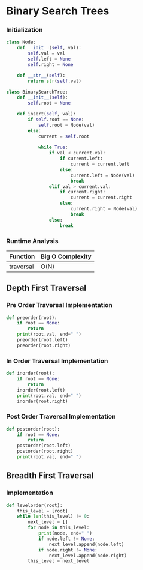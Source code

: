 # Binary Search Trees

### Initialization

```python
class Node:
    def __init__(self, val): 
        self.val = val  
        self.left = None  
        self.right = None 

    def __str__(self):
        return str(self.val) 

class BinarySearchTree:
    def __init__(self):
        self.root = None

    def insert(self, val):  
        if self.root == None:
            self.root = Node(val)
        else:
            current = self.root
         
            while True:
                if val < current.val:
                    if current.left:
                        current = current.left
                    else:
                        current.left = Node(val)
                        break
                elif val > current.val:
                    if current.right:
                        current = current.right
                    else:
                        current.right = Node(val)
                        break
                else:
                    break
```

### Runtime Analysis

| Function         | Big O Complexity |
| ---------------- | ---------------- |
| traversal | O(N) |

## Depth First Traversal

### Pre Order Traversal Implementation

```python
def preorder(root):
    if root == None:
        return
    print(root.val, end=" ")
    preorder(root.left)
    preorder(root.right)
```

### In Order Traversal Implementation

```python
def inorder(root):
    if root == None:
        return
    inorder(root.left)
    print(root.val, end=" ")
    inorder(root.right)
```

### Post Order Traversal Implementation

```python
def postorder(root):
    if root == None:
        return
    postorder(root.left)
    postorder(root.right)
    print(root.val, end=" ")
```

## Breadth First Traversal

### Implementation

```python
def levelorder(root):
    this_level = [root]
    while len(this_level) != 0:
        next_level = []
        for node in this_level:
            print(node, end=" ")
            if node.left != None:
                next_level.append(node.left)
            if node.right != None:
                next_level.append(node.right)
        this_level = next_level
```